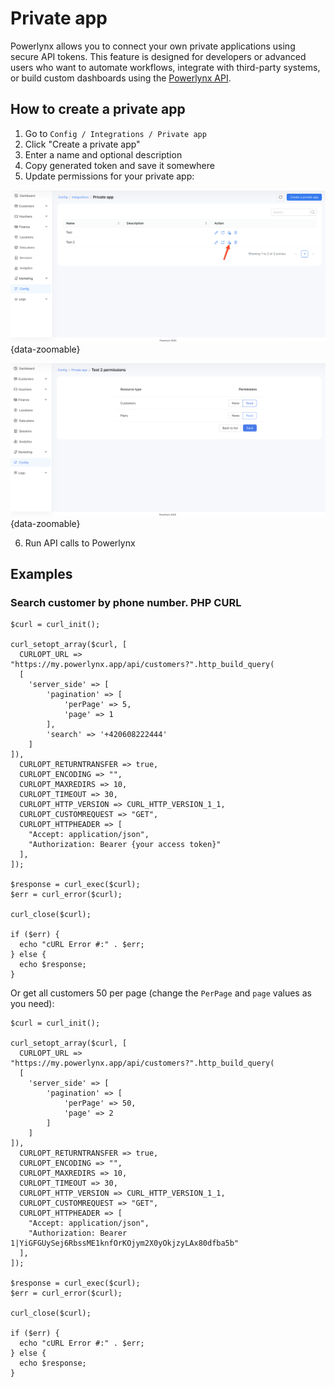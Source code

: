 # Private app

Powerlynx allows you to connect your own private applications using secure API tokens. This feature is designed for developers or advanced users who want to automate workflows, integrate with third-party systems, or build custom dashboards using the [Powerlynx API](https://api-doc.powerlynx.app/).

## How to create a private app
1. Go to `Config / Integrations / Private app`
2. Click "Create a private app"
3. Enter a name and optional description
4. Copy generated token and save it somewhere
5. Update permissions for your private app:

![Private app permissions](images/private_app_1.png){data-zoomable}

![Private app permissions enable](images/private_app_2.png){data-zoomable}

6. Run API calls to Powerlynx


## Examples

### Search customer by phone number. PHP CURL

```
$curl = curl_init();

curl_setopt_array($curl, [
  CURLOPT_URL => "https://my.powerlynx.app/api/customers?".http_build_query(
  [
    'server_side' => [
        'pagination' => [
            'perPage' => 5,
            'page' => 1
        ],
        'search' => '+420608222444'
    ]
]),
  CURLOPT_RETURNTRANSFER => true,
  CURLOPT_ENCODING => "",
  CURLOPT_MAXREDIRS => 10,
  CURLOPT_TIMEOUT => 30,
  CURLOPT_HTTP_VERSION => CURL_HTTP_VERSION_1_1,
  CURLOPT_CUSTOMREQUEST => "GET",
  CURLOPT_HTTPHEADER => [
    "Accept: application/json",
    "Authorization: Bearer {your access token}"
  ],
]);

$response = curl_exec($curl);
$err = curl_error($curl);

curl_close($curl);

if ($err) {
  echo "cURL Error #:" . $err;
} else {
  echo $response;
}
```

Or get all customers 50 per page (change the `PerPage` and `page` values as you need):

```
$curl = curl_init();

curl_setopt_array($curl, [
  CURLOPT_URL => "https://my.powerlynx.app/api/customers?".http_build_query(
  [
    'server_side' => [
        'pagination' => [
            'perPage' => 50,
            'page' => 2
        ]
    ]
]),
  CURLOPT_RETURNTRANSFER => true,
  CURLOPT_ENCODING => "",
  CURLOPT_MAXREDIRS => 10,
  CURLOPT_TIMEOUT => 30,
  CURLOPT_HTTP_VERSION => CURL_HTTP_VERSION_1_1,
  CURLOPT_CUSTOMREQUEST => "GET",
  CURLOPT_HTTPHEADER => [
    "Accept: application/json",
    "Authorization: Bearer 1|YiGFGUySej6RbssME1knfOrKOjym2X0yOkjzyLAx80dfba5b"
  ],
]);

$response = curl_exec($curl);
$err = curl_error($curl);

curl_close($curl);

if ($err) {
  echo "cURL Error #:" . $err;
} else {
  echo $response;
}
```